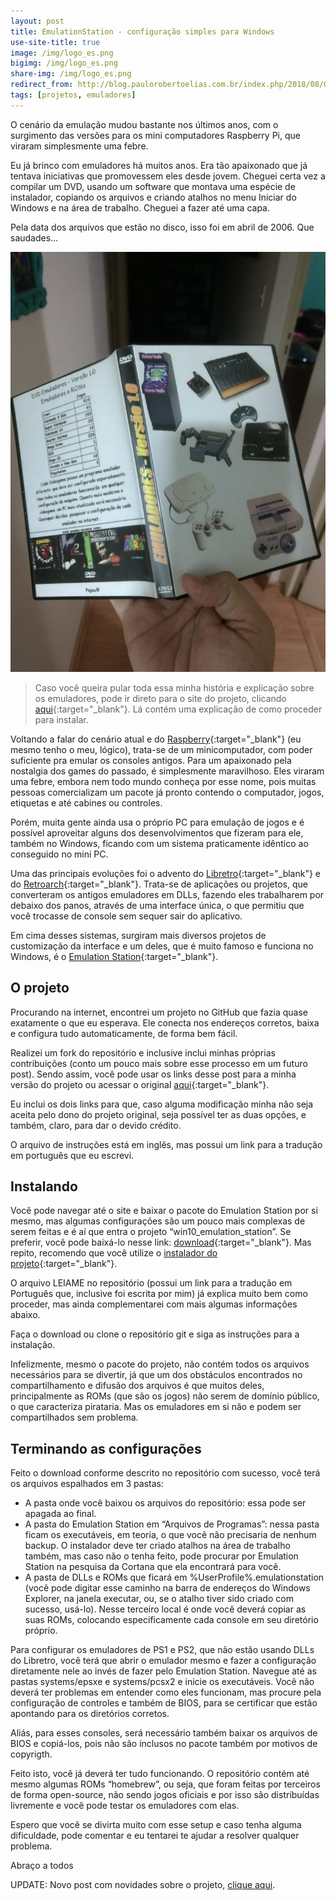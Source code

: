 ```yaml
---
layout: post
title: EmulationStation - configuração simples para Windows
use-site-title: true
image: /img/logo_es.png
bigimg: /img/logo_es.png
share-img: /img/logo_es.png
redirect_from: http://blog.paulorobertoelias.com.br/index.php/2018/08/08/automatizacao-de-intalacoes/
tags: [projetos, emuladores]
---
```


O cenário da emulação mudou bastante nos últimos anos, com o surgimento das versões para os mini computadores Raspberry Pi, que viraram simplesmente uma febre.

Eu já brinco com emuladores há muitos anos. Era tão apaixonado que já tentava iniciativas que promovessem eles desde jovem. Cheguei certa vez a compilar um DVD, usando um software que montava uma espécie de instalador, copiando os arquivos e criando atalhos no menu Iniciar do Windows e na área de trabalho. Cheguei a fazer até uma capa.

Pela data dos arquivos que estão no disco, isso foi em abril de 2006. Que saudades…

![dvd](../img/dvd_emuladores-768x1024.jpg)

> Caso você queira pular toda essa minha história e explicação sobre os emuladores, pode ir direto para o site do projeto, clicando [aqui](https://prelias.github.io/win10_emulation_station/){:target="_blank"}. Lá contém uma explicação de como proceder para instalar.

Voltando a falar do cenário atual e do [Raspberry](https://pt.wikipedia.org/wiki/Raspberry_Pi){:target="_blank"} (eu mesmo tenho o meu, lógico), trata-se de um minicomputador, com poder suficiente pra emular os consoles antigos.  Para um apaixonado pela nostalgia dos games do passado, é simplesmente maravilhoso. Eles viraram uma febre, embora nem todo mundo conheça por esse nome, pois muitas pessoas comercializam um pacote já pronto contendo o computador, jogos, etiquetas e até cabines ou controles.

Porém, muita gente ainda usa o próprio PC para emulação de jogos e é possível aproveitar alguns dos desenvolvimentos que fizeram para ele, também no Windows, ficando com um sistema praticamente idêntico ao conseguido no mini PC.

Uma das principais evoluções foi o advento do [Libretro](https://www.libretro.com/){:target="_blank"} e do [Retroarch](http://www.retroarch.com/){:target="_blank"}. Trata-se de aplicações ou projetos, que converteram os antigos emuladores em DLLs, fazendo eles trabalharem por debaixo dos panos, através de uma interface única, o que permitiu que você trocasse de console sem sequer sair do aplicativo.

Em cima desses sistemas, surgiram mais diversos projetos de customização da interface e um deles, que é muito famoso e funciona no Windows, é o [Emulation Station](https://emulationstation.org/){:target="_blank"}.

## O projeto

Procurando na internet, encontrei um projeto no GitHub que fazia quase exatamente o que eu esperava. Ele conecta nos endereços corretos, baixa e configura tudo automaticamente, de forma bem fácil.

Realizei um fork do repositório e inclusive inclui minhas próprias contribuições (conto um pouco mais sobre esse processo em um futuro post). Sendo assim, você pode usar os links desse post para a minha versão do projeto ou acessar o original [aqui](https://github.com/Francommit/win10_emulation_station){:target="_blank"}.

Eu inclui os dois links para que, caso alguma modificação minha não seja aceita pelo dono do projeto original, seja possível ter as duas opções, e também, claro, para dar o devido crédito.

O arquivo de instruções está em inglês, mas possui um link para a tradução em português que eu escrevi.

## Instalando

Você pode navegar até o site e baixar o pacote do Emulation Station por si mesmo, mas algumas configurações são um pouco mais complexas de serem feitas e é aí que entra o projeto “win10_emulation_station”.  Se preferir, você pode baixá-lo nesse link: [download](https://github.com/PRElias/win10_emulation_station/tree/choco-auto-install){:target="_blank"}. Mas repito, recomendo que você utilize o [instalador do projeto](https://github.com/PRElias/win10_emulation_station/tree/choco-auto-install){:target="_blank"}.

O arquivo LEIAME no repositório (possui um link para a tradução em Português que, inclusive foi escrita por mim) já explica muito bem como proceder, mas ainda complementarei com mais algumas informações abaixo.

Faça o download ou clone o repositório git e siga as instruções para a instalação.

Infelizmente, mesmo o pacote do projeto, não contém todos os arquivos necessários para se divertir, já que um dos obstáculos encontrados no compartilhamento e difusão dos arquivos é que muitos deles, principalmente as ROMs (que são os jogos) não serem de domínio público, o que caracteriza pirataria. Mas os emuladores em si não e podem ser compartilhados sem problema.

## Terminando as configurações

Feito o download conforme descrito no repositório com sucesso, você terá os arquivos espalhados em 3 pastas:

- A pasta onde você baixou os arquivos do repositório: essa pode ser apagada ao final.
- A pasta do Emulation Station em “Arquivos de Programas”: nessa pasta ficam os executáveis, em teoria, o que você não precisaria de nenhum backup. O instalador deve ter criado atalhos na área de trabalho também, mas caso não o tenha feito, pode procurar por Emulation Station na pesquisa da Cortana que ela encontrará para você.
- A pasta de DLLs e ROMs que ficará em %UserProfile%\.emulationstation (você pode digitar esse caminho na barra de endereços do Windows Explorer, na janela executar, ou, se o atalho tiver sido criado com sucesso, usá-lo).
Nesse terceiro local é onde você deverá copiar as suas ROMs, colocando especificamente cada console em seu diretório próprio.

Para configurar os emuladores de PS1 e PS2, que não estão usando DLLs do Libretro, você terá que abrir o emulador mesmo e fazer a configuração diretamente nele ao invés de fazer pelo Emulation Station. Navegue até as pastas systems/epsxe e systems/pcsx2 e inicie os executáveis. Você não deverá ter problemas em entender como eles funcionam, mas procure pela configuração de controles e também de BIOS, para se certificar que estão apontando para os diretórios corretos.

Aliás, para esses consoles, será necessário também baixar os arquivos de BIOS e copiá-los, pois não são inclusos no pacote também por motivos de copyrigth.

Feito isto, você já deverá ter tudo funcionando. O repositório contém até mesmo algumas ROMs “homebrew”, ou seja, que foram feitas por terceiros de forma open-source, não sendo jogos oficiais e por isso são distribuídas livremente e você pode testar os emuladores com elas.

Espero que você se divirta muito com esse setup e caso tenha alguma dificuldade, pode comentar e eu tentarei te ajudar a resolver qualquer problema.

Abraço a todos

UPDATE: Novo post com novidades sobre o projeto, [clique aqui](https://paulorobertoelias.com.br/2018-09-09-emulationstation-facil-para-windows-novidades/).
